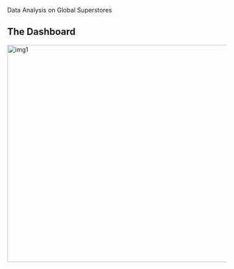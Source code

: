 Data Analysis on Global Superstores


<h2>The Dashboard</h2> 
<img src="[https://github.com/VirajBhatPrabhu/Book-Recommendation-System/blob/main/Images/newplot%20(1).png](https://github.com/VirajBhatPrabhu/Data-Analysis-Projects-in-Power-BI/blob/main/Global%20Superstores%20Buisness%20Insights%20(Project1)/Insights%20-%20Power%20BI%20Desktop%2010-10-2022%2007_50_PM%20(2).png)" alt="img1" style="width:700px;height:500px;">
